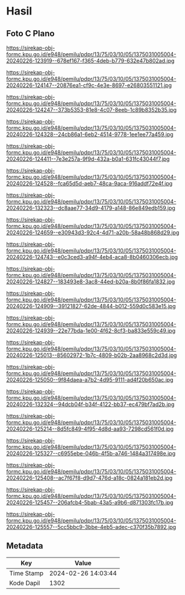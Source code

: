# Hasil

## Foto C Plano

https://sirekap-obj-formc.kpu.go.id/e948/pemilu/pdpr/13/75/03/10/05/1375031005004-20240226-123919--678ef167-f365-4deb-b779-632e47b802ad.jpg

https://sirekap-obj-formc.kpu.go.id/e948/pemilu/pdpr/13/75/03/10/05/1375031005004-20240226-124147--20876ea1-cf9c-4e3e-8697-e26803551121.jpg

https://sirekap-obj-formc.kpu.go.id/e948/pemilu/pdpr/13/75/03/10/05/1375031005004-20240226-124247--373b5353-81e8-4c07-8eeb-1c89b8352b35.jpg

https://sirekap-obj-formc.kpu.go.id/e948/pemilu/pdpr/13/75/03/10/05/1375031005004-20240226-124328--24cb86a1-6eb2-4514-9778-1ee1ee77a459.jpg

https://sirekap-obj-formc.kpu.go.id/e948/pemilu/pdpr/13/75/03/10/05/1375031005004-20240226-124411--7e3e257a-9f9d-432a-b0a1-631fc43044f7.jpg

https://sirekap-obj-formc.kpu.go.id/e948/pemilu/pdpr/13/75/03/10/05/1375031005004-20240226-124528--fca65d5d-aeb7-48ca-9aca-916addf72e4f.jpg

https://sirekap-obj-formc.kpu.go.id/e948/pemilu/pdpr/13/75/03/10/05/1375031005004-20240226-132323--dc8aae77-34d9-4179-a148-86e849edb159.jpg

https://sirekap-obj-formc.kpu.go.id/e948/pemilu/pdpr/13/75/03/10/05/1375031005004-20240226-124659--e30943d3-92c4-4d71-a20b-58a48b868d29.jpg

https://sirekap-obj-formc.kpu.go.id/e948/pemilu/pdpr/13/75/03/10/05/1375031005004-20240226-124743--e0c3ced3-a94f-4eb4-aca8-8b0460306ecb.jpg

https://sirekap-obj-formc.kpu.go.id/e948/pemilu/pdpr/13/75/03/10/05/1375031005004-20240226-124827--183493e8-3ac8-44ed-b20a-8b0f86fa1832.jpg

https://sirekap-obj-formc.kpu.go.id/e948/pemilu/pdpr/13/75/03/10/05/1375031005004-20240226-124909--39121827-62de-4844-b012-559d0c583e15.jpg

https://sirekap-obj-formc.kpu.go.id/e948/pemilu/pdpr/13/75/03/10/05/1375031005004-20240226-124939--22e77bda-1e00-4f62-8cf3-ba833e559c49.jpg

https://sirekap-obj-formc.kpu.go.id/e948/pemilu/pdpr/13/75/03/10/05/1375031005004-20240226-125013--85602972-1b7c-4809-b02b-2aa8968c2d3d.jpg

https://sirekap-obj-formc.kpu.go.id/e948/pemilu/pdpr/13/75/03/10/05/1375031005004-20240226-125050--9f84daea-a7b2-4d95-9111-ad4f20b650ac.jpg

https://sirekap-obj-formc.kpu.go.id/e948/pemilu/pdpr/13/75/03/10/05/1375031005004-20240226-132324--94dcb04f-b34f-4122-bb37-ec479bf7ad2b.jpg

https://sirekap-obj-formc.kpu.go.id/e948/pemilu/pdpr/13/75/03/10/05/1375031005004-20240226-125214--8d5fc849-4f95-4d8d-aa93-7298cd561f0d.jpg

https://sirekap-obj-formc.kpu.go.id/e948/pemilu/pdpr/13/75/03/10/05/1375031005004-20240226-125327--c6955ebe-046b-4f5b-a746-1484a317498e.jpg

https://sirekap-obj-formc.kpu.go.id/e948/pemilu/pdpr/13/75/03/10/05/1375031005004-20240226-125408--ac7f67f8-d9d7-476d-a18c-0824a181eb2d.jpg

https://sirekap-obj-formc.kpu.go.id/e948/pemilu/pdpr/13/75/03/10/05/1375031005004-20240226-125457--206afcb4-5bab-43a5-a9b6-d871303fc17b.jpg

https://sirekap-obj-formc.kpu.go.id/e948/pemilu/pdpr/13/75/03/10/05/1375031005004-20240226-125557--5cc5bbc9-3bbe-4eb5-adec-c370f35b7892.jpg


## Metadata

| Key        | Value               |
| ---------- | ------------------- |
| Time Stamp | 2024-02-26 14:03:44 |
| Kode Dapil | 1302                |



